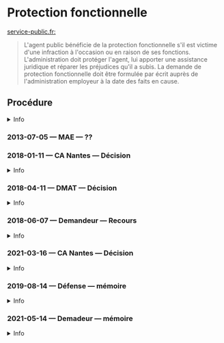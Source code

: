 # Protection fonctionnelle

[service-public.fr:](https://www.service-public.fr/particuliers/vosdroits/F32574)
> L'agent public bénéficie de la protection fonctionnelle s'il est victime d'une infraction à l'occasion ou en raison de ses fonctions. 
> L'administration doit protéger l'agent, lui apporter une assistance juridique et réparer les préjudices qu'il a subis. 
> La demande de protection fonctionnelle doit être formulée par écrit auprès de l'administration employeur à la date des faits en cause.

## Procédure
<details>
  <summary>Info</summary>
  
* Demandeur: FN
* Défendeur: MAE
</details>

### 2013-07-05 — MAE — ??

### 2018-01-11 — CA Nantes — Décision
<details>
  <summary>Info</summary>
  
* No. 16NT01873
</details>

### 2018-04-11 — DMAT — Décision
<details>
  <summary>Info</summary>
  
* [piece](../pieces/5884d9d2/5884d9d2.pdf)
</details>

### 2018-06-07 — Demandeur — Recours
<details>
  <summary>Info</summary>
  
* Conseil: Me BLEYKASTEN
* [piece](../pieces/78838c11/78838c11.pdf)
</details>

### 2021-03-16 — CA Nantes — Décision
<details>
  <summary>Info</summary>
  
* No. 19NT03606
</details>

### 2019-08-14 — Défense — mémoire
<details>
  <summary>Info</summary>
  
* Requête: No. 1805251
* [piece](../pieces/72daf38c/72daf38c.pdf)
</details>

### 2021-05-14 — Demadeur — mémoire
<details>
  <summary>Info</summary>
  
* Requête: No. 1805251
* [piece](../pieces/83ee702e/83ee702e.pdf)
</details>

